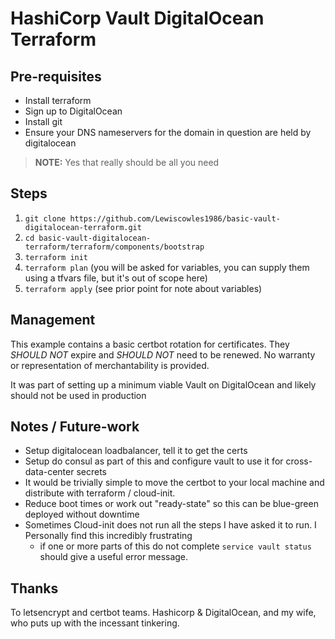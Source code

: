 # HashiCorp Vault DigitalOcean Terraform

## Pre-requisites

* Install terraform
* Sign up to DigitalOcean
* Install git
* Ensure your DNS nameservers for the domain in question are held by digitalocean

> **NOTE:** Yes that really should be all you need

## Steps

1. `git clone https://github.com/Lewiscowles1986/basic-vault-digitalocean-terraform.git`
2. `cd basic-vault-digitalocean-terraform/terraform/components/bootstrap`
3. `terraform init`
4. `terraform plan` (you will be asked for variables, you can supply them using a tfvars file, but it's out of scope here)
5. `terraform apply` (see prior point for note about variables)

## Management

This example contains a basic certbot rotation for certificates.
They *SHOULD NOT* expire and *SHOULD NOT* need to be renewed. No warranty or representation of merchantability is provided.

It was part of setting up a minimum viable Vault on DigitalOcean and likely should not be used in production

## Notes / Future-work

* Setup digitalocean loadbalancer, tell it to get the certs
* Setup do consul as part of this and configure vault to use it for cross-data-center secrets
* It would be trivially simple to move the certbot to your local machine and distribute with terraform / cloud-init.
* Reduce boot times or work out "ready-state" so this can be blue-green deployed without downtime
* Sometimes Cloud-init does not run all the steps I have asked it to run. I Personally find this incredibly frustrating
  * if one or more parts of this do not complete `service vault status` should give a useful error message.

## Thanks

To letsencrypt and certbot teams. Hashicorp & DigitalOcean, and my wife, who puts up with the incessant tinkering.
